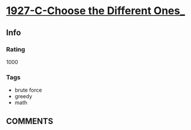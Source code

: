 # [1927-C-Choose the Different Ones_](https://codeforces.com/problemset/problem/1927/C)

## Info

### Rating

1000

### Tags

- brute force
- greedy
- math

## __COMMENTS__

> 

